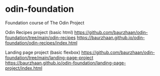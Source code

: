 # odin-foundation
Foundation course of The Odin Project

Odin Recipes project (basic html)
https://github.com/baurzhaan/odin-foundation/tree/main/odin-recipes
https://baurzhaan.github.io/odin-foundation/odin-recipes/index.html

Landing page project (basic flexbox)
https://github.com/baurzhaan/odin-foundation/tree/main/landing-page-project
https://baurzhaan.github.io/odin-foundation/landing-page-project/index.html
